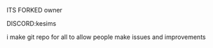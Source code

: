 ITS FORKED owner 

DISCORD:kesims



i make git repo for all to allow people make issues and improvements
